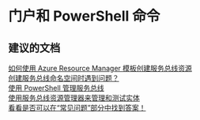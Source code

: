 <properties
    pageTitle="portal and powershell commands"
    description="门户和 PowerShell 命令"
    service="microsoft.servicebus"
    resource="namespaces"
    authors="aashu"
    displayOrder=""
    selfHelpType="generic"
    supportTopicIds="32421025"
    resourceTags=""
    productPesIds="13186"
    cloudEnvironments="public,BlackForest,Fairfax"
/>


# <a name="portal-and-powershell-commands"></a>门户和 PowerShell 命令

## <a name="recommended-documents"></a>**建议的文档**
[如何使用 Azure Resource Manager 模板创建服务总线资源](https://azure.microsoft.com/documentation/articles/service-bus-resource-manager-overview/)<br>
[创建服务总线命名空间时遇到问题？](https://blogs.msdn.microsoft.com/servicebus/2016/06/03/users-with-rbac-enabled-in-the-new-azure-portal-may-encounter-errors-in-the-classic-portal/)<br>
[使用 PowerShell 管理服务总线](https://azure.microsoft.com/documentation/articles/service-bus-powershell-how-to-provision/)<br>
[使用服务总线资源管理器来管理和测试实体](https://github.com/paolosalvatori/ServiceBusExplorer)<br>
[看看是否可以在“常见问题”部分中找到答案！](https://azure.microsoft.com/documentation/articles/service-bus-faq/)



<!--HONumber=Nov16_HO5-->


